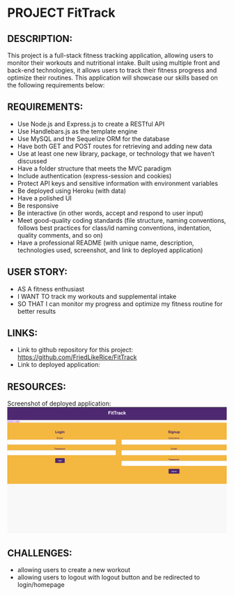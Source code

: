 # PROJECT FitTrack

## DESCRIPTION:
This project is a full-stack fitness tracking application, allowing users to monitor their workouts and nutritional intake. Built using multiple front and back-end technologies, it allows users to track their fitness progress and optimize their routines. This application will showcase our skills based on the following requirements below:

## REQUIREMENTS:
- Use Node.js and Express.js to create a RESTful API
- Use Handlebars.js as the template engine
- Use MySQL and the Sequelize ORM for the database
- Have both GET and POST routes for retrieving and adding new data
- Use at least one new library, package, or technology that we haven’t discussed
- Have a folder structure that meets the MVC paradigm
- Include authentication (express-session and cookies)
- Protect API keys and sensitive information with environment variables
- Be deployed using Heroku (with data)
- Have a polished UI
- Be responsive
- Be interactive (in other words, accept and respond to user input)
- Meet good-quality coding standards (file structure, naming conventions, follows best practices for class/id naming conventions, indentation, quality comments, and so on)
- Have a professional README (with unique name, description, technologies used, screenshot, and link to deployed application)

## USER STORY:
- AS A fitness enthusiast
- I WANT TO track my workouts and supplemental intake
- SO THAT I can monitor my progress and optimize my fitness routine for better results

## LINKS:
- Link to github repository for this project: https://github.com/FriedLikeRice/FitTrack
- Link to deployed application: 

## RESOURCES:

Screenshot of deployed application: ![Alt text](./public/images/project.png)

## CHALLENGES:
- allowing users to create a new workout
- allowing users to logout with logout button and be redirected to login/homepage
